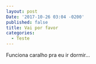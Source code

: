 ```yaml
---
layout: post
Date: '2017-10-26 03:04 -0200'
published: false
title: Vai por favor
categories:
  - Teste
---
```

Funciona caralho pra eu ir dormir...